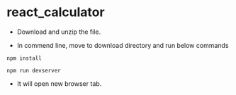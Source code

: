 # react_calculator

- Download and unzip the file. 

- In commend line, move to download directory and run below commands

```
npm install
```
```
npm run devserver
```

- It will open new browser tab. 

